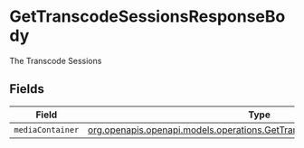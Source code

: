 # GetTranscodeSessionsResponseBody

The Transcode Sessions


## Fields

| Field                                                                                                                                      | Type                                                                                                                                       | Required                                                                                                                                   | Description                                                                                                                                |
| ------------------------------------------------------------------------------------------------------------------------------------------ | ------------------------------------------------------------------------------------------------------------------------------------------ | ------------------------------------------------------------------------------------------------------------------------------------------ | ------------------------------------------------------------------------------------------------------------------------------------------ |
| `mediaContainer`                                                                                                                           | [org.openapis.openapi.models.operations.GetTranscodeSessionsMediaContainer](../../models/operations/GetTranscodeSessionsMediaContainer.md) | :heavy_minus_sign:                                                                                                                         | N/A                                                                                                                                        |